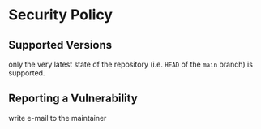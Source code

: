 # Security Policy

## Supported Versions

only the very latest state of the repository (i.e. `HEAD` of the `main` branch) is supported.

## Reporting a Vulnerability

write e-mail to the maintainer
